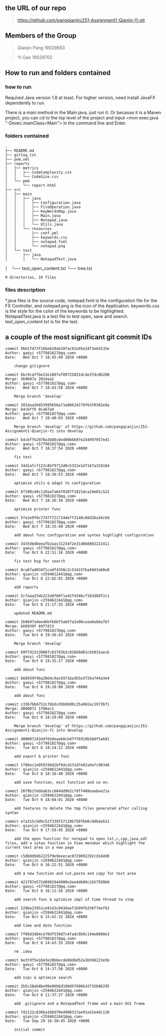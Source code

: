## the URL of our repo
>https://github.com/pangqianjin/251-Assignment1-Qianjin-Yi.git

## Members of the Group
>Qianjin Pang 19029853
>
>Yi Gao 19029702

## How to run and folders contained
### how to run
Required Java version 1.8 at least.
For higher version, need install JavaFX dependently to run.

There is a main method in the Main.java, 
just run it. Or because it is a Maven project, 
you can cd to the top level of the project and 
input <mvn exec:java "-Dexec.mainClass=Main"> in the 
command line and Enter.

### folders contained
>
    .
    ├── README.md
    ├── gitlog.txt
    ├── pom.xml
    ├── reports
    │   ├── metrics
    │   │   ├── CodeComplexity.csv
    │   │   └── CodeSize.csv
    │   └── pmd
    │       └── report.html
    ├── src
    │   ├── main
    │   │   ├── java
    │   │   │   ├── Configuration.java
    │   │   │   ├── FileOperation.java
    │   │   │   ├── KeyWordsMap.java
    │   │   │   ├── Main.java
    │   │   │   ├── Notepad.java
    │   │   │   └── Utils.java
    │   │   └── resources
    │   │       ├── conf.yml
    │   │       ├── keywords.css
    │   │       ├── notepad.fxml
    │   │       └── notepad.png
    │   └── test
    │       ├── java
    │       │   └── NotepadTest.java
   │       └── test_open_content.txt
    └── tree.txt

    9 directories, 19 files



### files description
*.java files is the source code, notepad.fxml is the configuration 
file for the FX Controller, and notepad.png is the 
icon of the Application. keywords.css is the style 
for the color of the keywords to be highlighted.
NotepadTest.java is a test file to test open, save and 
search. test_open_content.txt is for the test.

## a couple of the most significant git commit IDs
>
    commit 9b61f473f16beb20ab10fac81e95e24f3e6d135e
    Author: gaoyi <577981827@qq.com>
    Date:   Wed Oct 7 18:45:49 2020 +0800

        change gitignore
    
    commit 6bc9caffbe13e108faf89725831dc4e37dc0b280
    Merge: 3b9b97a 201daa2
    Author: gaoyi <577981827@qq.com>
    Date:   Wed Oct 7 18:43:58 2020 +0800
    
        Merge branch 'develop'
    
    commit 201daa26453995656a71e8662d179f63f0382e9a
    Merge: b4cbff6 0ca67ad
    Author: gaoyi <577981827@qq.com>
    Date:   Wed Oct 7 18:40:03 2020 +0800
    
        Merge branch 'develop' of https://github.com/pangqianjin/251-Assignment1-Qianjin-Yi into develop
    
    commit b4cbff62970a3b88c8e400b6b97e244997057ed1
    Author: gaoyi <577981827@qq.com>
    Date:   Wed Oct 7 18:37:54 2020 +0800
    
        fix test
    
    commit 34d1afcf122c8bf9712d0c5321e1d7167a324184
    Author: gaoyi <577981827@qq.com>
    Date:   Wed Oct 7 18:36:53 2020 +0800
    
        optimize utils & adapt to configuration
    
    commit 6f390c48c110aafa64f8307f1921dca24e01c522
    Author: gaoyi <577981827@qq.com>
    Date:   Wed Oct 7 18:26:34 2020 +0800
    
        optimize printer func
    
    commit 5fe2e9f0c7747f721714deff2140c88d26a34c6d
    Author: gaoyi <577981827@qq.com>
    Date:   Wed Oct 7 18:25:40 2020 +0800
    
        add about func configuration and syntex highlight configuration
    
    commit 3435dbd8eeafb2aac31234f2e31d868802222411
    Author: gaoyi <577981827@qq.com>
    Date:   Tue Oct 6 22:51:16 2020 +0800
    
        fix test bug for search
    
    commit 0ca67ad034f1cadf4358c2c53415fba68d3a80e8
    Author: qianjin <2594622441@qq.com>
    Date:   Tue Oct 6 22:02:01 2020 +0800
    
        add reports
    
    commit 5c7aaa25de222ddf60f1a42f434bcf183d89f2c1
    Author: qianjin <2594622441@qq.com>
    Date:   Tue Oct 6 21:17:35 2020 +0800
    
        updated README.md
    
    commit 3b9b97adee46bfb6bf3ab57a2a98ceae0ab6a7bf
    Merge: b68939f 69f7d13
    Author: gaoyi <577981827@qq.com>
    Date:   Tue Oct 6 19:36:43 2020 +0800
    
        Merge branch 'develop'
    
    commit 69f7d13139087c83783b2c82669d81cb5031aecb
    Author: gaoyi <577981827@qq.com>
    Date:   Tue Oct 6 19:35:27 2020 +0800
    
        add about func
    
    commit b68939f4ba2b64c9acb9716a3b5e3f26a744a3e4
    Author: gaoyi <577981827@qq.com>
    Date:   Tue Oct 6 19:28:06 2020 +0800
    
        add about func
    
    commit c33b7bb6752c7bbdcd5b9dd0c25a982ac1973bf1
    Merge: d000072 1f86ec1
    Author: gaoyi <577981827@qq.com>
    Date:   Tue Oct 6 18:29:09 2020 +0800
    
        Merge branch 'develop' of https://github.com/pangqianjin/251-Assignment1-Qianjin-Yi into develop
    
    commit d00007243d4703deaeb8cb47ff6918b58df5ab81
    Author: gaoyi <577981827@qq.com>
    Date:   Tue Oct 6 18:24:12 2020 +0800
    
        add export & printer func
    
    commit 1f86ec1e0597dbd2bf9dce531d7e92adafc90346
    Author: qianjin <2594622441@qq.com>
    Date:   Tue Oct 6 18:16:48 2020 +0800
    
        add save function, exit function and so on.
    
    commit 26f9b1febbab3cc664dd9b2c7dff488eaabee21a
    Author: qianjin <2594622441@qq.com>
    Date:   Tue Oct 6 18:04:01 2020 +0800
    
        add features to delete the tmp files generated after calling syntax
    
    commit efa315c9d9c52f339757128b758fbb6c9db4eb21
    Author: qianjin <2594622441@qq.com>
    Date:   Tue Oct 6 17:59:45 2020 +0800
    
        add the open function for notepad to open txt,c,cpp,java,odt files, add a sytax function in View menubar which highlight the current text area in a new page
    
    commit c5db8d9db2225f9e9eeecac0729092292cd24dd0
    Author: qianjin <2594622441@qq.com>
    Date:   Tue Oct 6 16:22:51 2020 +0800
    
        add a new function and cut,paste and copy for text area
    
    commit 421797e572d8902944900a3ee4db08c1b57599b0
    Author: gaoyi <577981827@qq.com>
    Date:   Tue Oct 6 16:11:26 2020 +0800
    
        add search func & optimize impl of time thread to stop
    
    commit 228be23951ce9143c043daef1b99fb336f7eef62
    Author: qianjin <2594622441@qq.com>
    Date:   Tue Oct 6 15:42:32 2020 +0800
    
        add time and date function
    
    commit 7f89d3d64ce78df539d7c4fadc9b9c144e0600e3
    Author: gaoyi <577981827@qq.com>
    Date:   Tue Oct 6 14:43:35 2020 +0800
    
        rm .idea
    
    commit 6e37df5e1043e28bbecde60dbd52a1b59d223e5b
    Author: gaoyi <577981827@qq.com>
    Date:   Tue Oct 6 14:37:50 2020 +0800
    
        add scpc & optimize search
    
    commit 2b5c28ab8be98e86b6d168d5f606b2d735b06295
    Author: qianjin <2594622441@qq.com>
    Date:   Tue Oct 6 11:37:37 2020 +0800
    
        add .gitignore and a NotepadTest frame and a main GUI frame
    
    commit 7d2122c836ba168d70e4900317ae91a32e4dc120
    Author: qianjin <2594622441@qq.com>
    Date:   Tue Sep 29 16:30:45 2020 +0800
    
        initial commit

